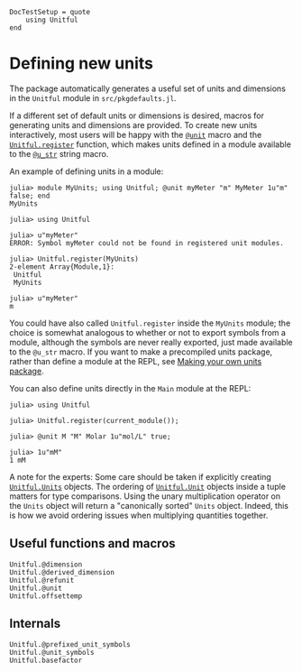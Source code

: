 ```@meta
DocTestSetup = quote
    using Unitful
end
```

# Defining new units

The package automatically generates a useful set of units and dimensions in the
`Unitful` module in `src/pkgdefaults.jl`.

If a different set of default units or dimensions is desired, macros for
generating units and dimensions are provided. To create new units
interactively, most users will be happy with the [`@unit`](@ref) macro
and the [`Unitful.register`](@ref) function, which makes units defined in a module
available to the [`@u_str`](@ref) string macro.

An example of defining units in a module:

```jldoctest
julia> module MyUnits; using Unitful; @unit myMeter "m" MyMeter 1u"m" false; end
MyUnits

julia> using Unitful

julia> u"myMeter"
ERROR: Symbol myMeter could not be found in registered unit modules.

julia> Unitful.register(MyUnits)
2-element Array{Module,1}:
 Unitful
 MyUnits

julia> u"myMeter"
m
```

You could have also called `Unitful.register` inside the `MyUnits` module; the choice is
somewhat analogous to whether or not to export symbols from a module, although the symbols
are never really exported, just made available to the `@u_str` macro. If you want to make a
precompiled units package, rather than define a module at the REPL,
see [Making your own units package](@ref).

You can also define units directly in the `Main` module at the REPL:

```jldoctest
julia> using Unitful

julia> Unitful.register(current_module());

julia> @unit M "M" Molar 1u"mol/L" true;

julia> 1u"mM"
1 mM
```

A note for the experts: Some care should be taken if explicitly creating
[`Unitful.Units`](@ref) objects. The ordering of [`Unitful.Unit`](@ref) objects
inside a tuple matters for type comparisons. Using the unary multiplication
operator on the `Units` object will return a "canonically sorted" `Units` object.
Indeed, this is how we avoid ordering issues when multiplying quantities together.

## Useful functions and macros
```@docs
Unitful.@dimension
Unitful.@derived_dimension
Unitful.@refunit
Unitful.@unit
Unitful.offsettemp
```

## Internals
```@docs
Unitful.@prefixed_unit_symbols
Unitful.@unit_symbols
Unitful.basefactor
```
